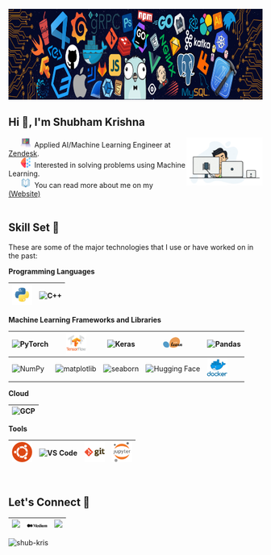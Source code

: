 
<p align="center"><img src="https://github.com/shub-kris/shub-kris/blob/main/header.png" width="1380px" height="180px"></p>

<h2>Hi 👋, I'm Shubham Krishna</h2>

<!--Intro Section-->
<img src="https://github.com/shub-kris/shub-kris/blob/main/intro.gif" width="30%" align="right">

&nbsp;&nbsp;&nbsp;&nbsp;&nbsp;&nbsp;<img src="https://github.com/shub-kris/shub-kris/blob/main/icons/cs.svg" alt="C" width="20" height="20" />&nbsp;&nbsp;Applied AI/Machine Learning Engineer at [Zendesk](https://www.zendesk.com/).<br>
&nbsp;&nbsp;&nbsp;&nbsp;&nbsp;&nbsp;<img src="https://github.com/shub-kris/shub-kris/blob/main/icons/ai.svg" alt="C" width="20" height="20" />&nbsp;&nbsp;Interested in solving problems using Machine Learning.<br>
&nbsp;&nbsp;&nbsp;&nbsp;&nbsp;&nbsp;<img src="https://github.com/shub-kris/shub-kris/blob/main/icons/read.jpg" alt="C" width="20" height="20" />&nbsp;&nbsp;You can read more about me on my [(Website)](https://shub-kris.github.io/) <br><br>


## Skill Set :muscle:

These are some of the major technologies that I use or have worked on in the past:

**Programming Languages**

<img title="Python" alt="Python" width="40px" src="https://raw.githubusercontent.com/github/explore/master/topics/python/python.png" />|<img alt="C++" title="C++" width="40px" src="https://raw.githubusercontent.com/isocpp/logos/master/cpp_logo.png">|
|--|--|

**Machine Learning Frameworks and Libraries**

<img title="PyTorch" alt="PyTorch" width="40px" src="https://raw.githubusercontent.com/pytorch/pytorch/master/docs/source/_static/img/pytorch-logo-dark.svg">|<img title="TensorFlow" alt="TensorFlow" width="40px" src="https://raw.githubusercontent.com/github/explore/master/topics/tensorflow/tensorflow.png">|<img title="Keras" alt="Keras" width="40px" src="https://upload.wikimedia.org/wikipedia/commons/thumb/a/ae/Keras_logo.svg/240px-Keras_logo.svg.png">|<img title="Scikit-Learn" alt="Scikit Learn" width="40px" src="https://raw.githubusercontent.com/github/explore/master/topics/scikit-learn/scikit-learn.png">|<img title="Pandas" alt="Pandas" width="40px" src="https://github.com/pandas-dev/pandas/blob/main/web/pandas/static/img/pandas.svg">
|--|--|--|--|--|
<img title="NumPy" alt="NumPy" width="40px" src="https://raw.githubusercontent.com/numpy/numpy/main/branding/logo/primary/numpylogo.svg">|<img title="matplotlib" alt="matplotlib" width="40px" src="https://github.com/matplotlib/matplotlib/blob/main/lib/matplotlib/mpl-data/images/matplotlib.svg">|<img title="seaborn" alt="seaborn" width="40px" src="https://raw.githubusercontent.com/mwaskom/seaborn/master/doc/_static/logo-wide-lightbg.svg">|<img title="Hugging Face" alt="Hugging Face" width="40px" src="https://huggingface.co/front/assets/huggingface_logo.svg">|<img title="Docker" alt="Docker" width="40px" src="https://raw.githubusercontent.com/github/explore/master/topics/docker/docker.png">

**Cloud**

<img title="GCP" alt="GCP" width="40px" src="https://raw.githubusercontent.com/yurijserrano/Github-Profile-Readme-Logos/master/cloud/gcloud.svg">|
|--|


**Tools**

<img title="Ubuntu" alt="Ubuntu" width="40px" src="https://raw.githubusercontent.com/github/explore/master/topics/ubuntu/ubuntu.png">|<img title="VS Code" alt="VS Code" width="40px" src="https://img.icons8.com/fluent/48/000000/visual-studio-code-2019.png">|<img title="git" alt="git" width="40px" src="https://raw.githubusercontent.com/github/explore/master/topics/git/git.png">|<img title="Jupyter Notebook" alt="Jupyter" width="40px" src="https://raw.githubusercontent.com/github/explore/master/topics/jupyter-notebook/jupyter-notebook.png">
|--|--|--|--|
<br>

<!-- ## Some of my stats :bar_chart:

<img src="https://github-readme-stats.vercel.app/api?username=shub-kris&show_icons=true&theme=radical&include_all_commits=true">

<br> -->

## Let's Connect :handshake:

<a href="https://www.linkedin.com/in/shubham-krishna-998922108/"><img src="https://cdn2.iconfinder.com/data/icons/social-media-2285/512/1_Linkedin_unofficial_colored_svg-128.png" width="40"></a>|<a href="https://medium.com/@shubhamkrishna.ism"><img src="https://github.com/Medium/medium-logos/blob/master/01_Logo/01_Black/SVG/Medium-Logo-Black-RGB.svg" width="40"></a>|<a href="https://twitter.com/KrishnaaShubham"><img src="https://raw.githubusercontent.com/johan/svg-cleanups/master/logos/twitter.svg" width="40"></a>
|--|--|--|



<!-- Profile Views -->

<p align="left"><img src="https://komarev.com/ghpvc/?username=shub-kris&label=Profile%20views&color=0e75b6&style=flat" alt="shub-kris" height=21px/></p>
